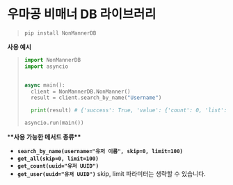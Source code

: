 # 우마공 비매너 DB 라이브러리

> `pip install NonMannerDB`

**사용 예시**

> ```py
> import NonMannerDB
> import asyncio
>
>
> async main():
>   client = NonMannerDB.NonManner()
>   result = client.search_by_name("Username")
>
>   print(result) # {'success': True, 'value': {'count': 0, 'list': []}}
>
> asyncio.run(main())
> ```

\***\*사용 가능한 메서드 종류\*\***

- **`search_by_name(username="유저 이름", skip=0, limit=100)`**
- **`get_all(skip=0, limit=100)`**
- **`get_count(uuid="유저 UUID")`**
- **`get_user(uuid="유저 UUID")`**
  skip, limit 파라미터는 생략할 수 있습니다.
